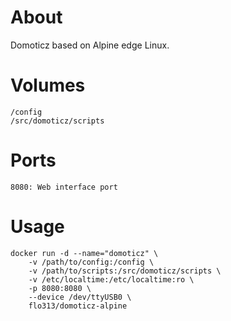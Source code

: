 # About
Domoticz based on Alpine edge Linux.

# Volumes
```
/config
/src/domoticz/scripts
 ```
# Ports
```
8080: Web interface port
 ```
 
# Usage
```
docker run -d --name="domoticz" \
    -v /path/to/config:/config \
    -v /path/to/scripts:/src/domoticz/scripts \
    -v /etc/localtime:/etc/localtime:ro \
    -p 8080:8080 \
    --device /dev/ttyUSB0 \
    flo313/domoticz-alpine
```
